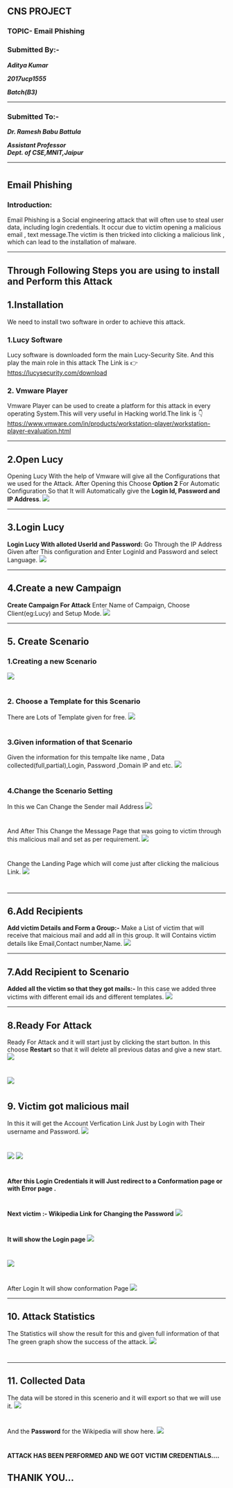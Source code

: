 ## CNS PROJECT
### TOPIC- Email Phishing                                  
### Submitted By:- 
***Aditya Kumar***

***2017ucp1555***

***Batch(B3)***
******
### Submitted To:- 
***Dr. Ramesh Babu Battula***

***Assistant Professor***                                                   
***Dept. of CSE,MNIT,Jaipur***
******
#
## Email Phishing
### Introduction:
Email Phishing is a Social engineering attack that will often use to steal user data, including login credentials. It occur due to victim opening a malicious email , text message.The victim is then tricked into clicking a malicious link , which can lead to the installation of malware.
******
## Through Following Steps you are using to install and Perform this Attack
## 1.Installation
We need to install two software in order to achieve this attack.
### 1.Lucy Software
Lucy software is downloaded form the main Lucy-Security Site. And this play the main role in this attack The Link is :point_right:  <https://lucysecurity.com/download>
### 2. Vmware Player 
Vmware Player can be used to create a platform for this attack in every operating System.This will very useful in Hacking world.The link is :point_down:https://www.vmware.com/in/products/workstation-player/workstation-player-evaluation.html
******
## 2.Open Lucy
Opening Lucy With the help of Vmware will give all the Configurations that we used for the Attack.
After Opening this Choose **Option 2** For Automatic Configuration So that It will Automatically give the **Login Id, Password and IP Address**.
![](https://github.com/IncredibleMystry/ReadMe/blob/master/Screenshot%201.png)
******
## 3.Login Lucy
**Login Lucy With alloted UserId and Password:** Go Through the IP Address Given after This configuration and Enter LoginId and Password and select Language.
![](https://github.com/IncredibleMystry/ReadMe/blob/master/Screenshot%202.png)
******
## 4.Create a new Campaign
**Create Campaign For Attack** 
Enter Name of Campaign, Choose Client(eg:Lucy) and Setup Mode.
![](https://github.com/IncredibleMystry/ReadMe/blob/master/Screenshot%203.png)
******
## 5. Create Scenario
### 1.Creating a new Scenario
![](https://github.com/IncredibleMystry/ReadMe/blob/master/Screenshot%204.jpg)
#
### 2. Choose a Template for this Scenario
There are Lots of Template given for free.
![](https://github.com/IncredibleMystry/ReadMe/blob/master/Screenshot%205.png)
#
### 3.Given information of that Scenario
Given the information for this tempalte like name , Data collected(full,partial),Login, Password ,Domain IP and etc.
![](https://github.com/IncredibleMystry/ReadMe/blob/master/Screenshot%206.png)
#
### 4.Change the Scenario Setting
In this we Can Change the Sender mail Address 
![](https://github.com/IncredibleMystry/ReadMe/blob/master/Screenshot%207.png)
#
And After This Change the Message Page that was going to victim through this malicious mail and set as per requirement.
![](https://github.com/IncredibleMystry/ReadMe/blob/master/Screenshot%208.png)
#
Change the Landing Page which will come just after clicking the malicious Link.
![](https://github.com/IncredibleMystry/ReadMe/blob/master/Screenshot%209.png)
#
******
## 6.Add Recipients
**Add victim Details and Form a Group:-** Make a List of victim that will receive that maicious mail and add all in this group. It will Contains victim details like Email,Contact number,Name.
![](https://github.com/IncredibleMystry/ReadMe/blob/master/Screenshot%2010.png)
******
## 7.Add Recipient to Scenario
**Added all the victim so that they got mails:-** 
In this case we added three victims with different email ids and different templates.
![](https://github.com/IncredibleMystry/ReadMe/blob/master/Screenshot%2011.png)
******
## 8.Ready For Attack
Ready For Attack and it will start just by clicking the start button.
In this choose **Restart** so that it will delete all previous datas and give a new start.
![](https://github.com/IncredibleMystry/ReadMe/blob/master/Screenshot%2012.png)
#
![](https://github.com/IncredibleMystry/ReadMe/blob/master/Screenshot%2013.png)
#
## 9. Victim got malicious mail 
In this it will get the Account Verfication Link Just by Login with Their username and Password.
![](https://github.com/IncredibleMystry/ReadMe/blob/master/Screenshot%2014.png)
#
![](https://github.com/IncredibleMystry/ReadMe/blob/master/Screenshot%2015.png)
![](https://github.com/IncredibleMystry/ReadMe/blob/master/Screenshot%2016.png)
#
**After this Login Credentials it will Just redirect to a Conformation page or with Error page .**
#
**Next victim :- Wikipedia Link for Changing the Password**
![](https://github.com/IncredibleMystry/ReadMe/blob/master/Screenshot%2017.png)
# 
**It will show the Login page**
![](https://github.com/IncredibleMystry/ReadMe/blob/master/Screenshot%2018.png)
#
![](https://github.com/IncredibleMystry/ReadMe/blob/master/Screenshot%2019.png)
#
After Login It will show conformation Page
![](https://github.com/IncredibleMystry/ReadMe/blob/master/Screenshot%2020.png)
******
## 10.  Attack Statistics
The Statistics will show the result for this and given full information of that
The green graph show the success of the attack. 
![](https://github.com/IncredibleMystry/ReadMe/blob/master/Screenshot%2021.png)
#
******
## 11. Collected Data
The data will be stored in this scenerio and it will export so that we will use it.
![](https://github.com/IncredibleMystry/ReadMe/blob/master/Screenshot%2022.png)
#
And the **Password** for the Wikipedia will show here.
![](https://github.com/IncredibleMystry/ReadMe/blob/master/Screenshot%2023.png)
#

#### ATTACK HAS BEEN PERFORMED AND WE GOT VICTIM CREDENTIALS....

## THANIK YOU...
